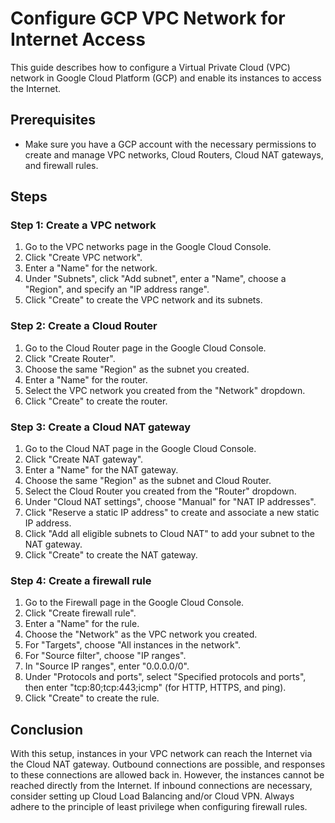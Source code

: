 # Configure GCP VPC Network for Internet Access

This guide describes how to configure a Virtual Private Cloud (VPC) network in Google Cloud Platform (GCP) and enable its instances to access the Internet.

## Prerequisites

- Make sure you have a GCP account with the necessary permissions to create and manage VPC networks, Cloud Routers, Cloud NAT gateways, and firewall rules.

## Steps

### Step 1: Create a VPC network

1. Go to the VPC networks page in the Google Cloud Console.
2. Click "Create VPC network".
3. Enter a "Name" for the network.
4. Under "Subnets", click "Add subnet", enter a "Name", choose a "Region", and specify an "IP address range".
5. Click "Create" to create the VPC network and its subnets.

### Step 2: Create a Cloud Router

1. Go to the Cloud Router page in the Google Cloud Console.
2. Click "Create Router".
3. Choose the same "Region" as the subnet you created.
4. Enter a "Name" for the router.
5. Select the VPC network you created from the "Network" dropdown.
6. Click "Create" to create the router.

### Step 3: Create a Cloud NAT gateway

1. Go to the Cloud NAT page in the Google Cloud Console.
2. Click "Create NAT gateway".
3. Enter a "Name" for the NAT gateway.
4. Choose the same "Region" as the subnet and Cloud Router.
5. Select the Cloud Router you created from the "Router" dropdown.
6. Under "Cloud NAT settings", choose "Manual" for "NAT IP addresses".
7. Click "Reserve a static IP address" to create and associate a new static IP address.
8. Click "Add all eligible subnets to Cloud NAT" to add your subnet to the NAT gateway.
9. Click "Create" to create the NAT gateway.

### Step 4: Create a firewall rule

1. Go to the Firewall page in the Google Cloud Console.
2. Click "Create firewall rule".
3. Enter a "Name" for the rule.
4. Choose the "Network" as the VPC network you created.
5. For "Targets", choose "All instances in the network".
6. For "Source filter", choose "IP ranges".
7. In "Source IP ranges", enter "0.0.0.0/0".
8. Under "Protocols and ports", select "Specified protocols and ports", then enter "tcp:80;tcp:443;icmp" (for HTTP, HTTPS, and ping).
9. Click "Create" to create the rule.

## Conclusion

With this setup, instances in your VPC network can reach the Internet via the Cloud NAT gateway. Outbound connections are possible, and responses to these connections are allowed back in. However, the instances cannot be reached directly from the Internet. If inbound connections are necessary, consider setting up Cloud Load Balancing and/or Cloud VPN. Always adhere to the principle of least privilege when configuring firewall rules.
